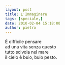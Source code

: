 ```yaml
---
layout: post
title: L'Immaginare
tags: [speciale,]
date: 2010-02-04 15:18:00
author: pietro
---
```

È difficile pensare<br/>ad una vita senza questo<br/>tutto scivola nel mare<br/>il cielo è buio, buio pesto.
